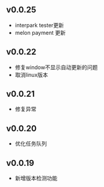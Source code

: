 ## v0.0.25
- interpark tester更新
- melon payment 更新

## v0.0.22
- 修复window不显示自动更新的问题
- 取消linux版本

## v0.0.21
- 修复异常

## v0.0.20
- 优化任务队列

## v0.0.19
- 新增版本检测功能
